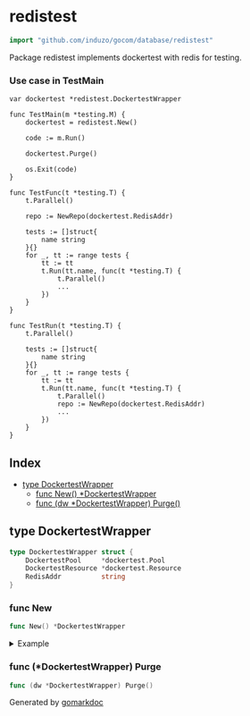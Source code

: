 <!-- Code generated by gomarkdoc. DO NOT EDIT -->

# redistest

```go
import "github.com/induzo/gocom/database/redistest"
```

Package redistest implements dockertest with redis for testing.

### Use case in TestMain

```
var dockertest *redistest.DockertestWrapper

func TestMain(m *testing.M) {
	dockertest = redistest.New()

	code := m.Run()

	dockertest.Purge()

	os.Exit(code)
}

func TestFunc(t *testing.T) {
	t.Parallel()

	repo := NewRepo(dockertest.RedisAddr)

	tests := []struct{
		name string
	}{}
	for _, tt := range tests {
		tt := tt
		t.Run(tt.name, func(t *testing.T) {
			t.Parallel()
			...
		})
	}
}

func TestRun(t *testing.T) {
	t.Parallel()

	tests := []struct{
		name string
	}{}
	for _, tt := range tests {
		tt := tt
		t.Run(tt.name, func(t *testing.T) {
			t.Parallel()
			repo := NewRepo(dockertest.RedisAddr)
			...
		})
	}
}
```

## Index

- [type DockertestWrapper](<#type-dockertestwrapper>)
  - [func New() *DockertestWrapper](<#func-new>)
  - [func (dw *DockertestWrapper) Purge()](<#func-dockertestwrapper-purge>)


## type DockertestWrapper

```go
type DockertestWrapper struct {
    DockertestPool     *dockertest.Pool
    DockertestResource *dockertest.Resource
    RedisAddr          string
}
```

### func New

```go
func New() *DockertestWrapper
```

<details><summary>Example</summary>
<p>

```go
package main

import (
	"github.com/induzo/gocom/database/redistest"
)

func main() { //nolint: testableexamples // redistest no output
	dockertest := redistest.New()

	// repo := NewRepo(dockertest.RedisAddr)
	// do something...

	dockertest.Purge()
}
```

</p>
</details>

### func \(\*DockertestWrapper\) Purge

```go
func (dw *DockertestWrapper) Purge()
```



Generated by [gomarkdoc](<https://github.com/princjef/gomarkdoc>)
